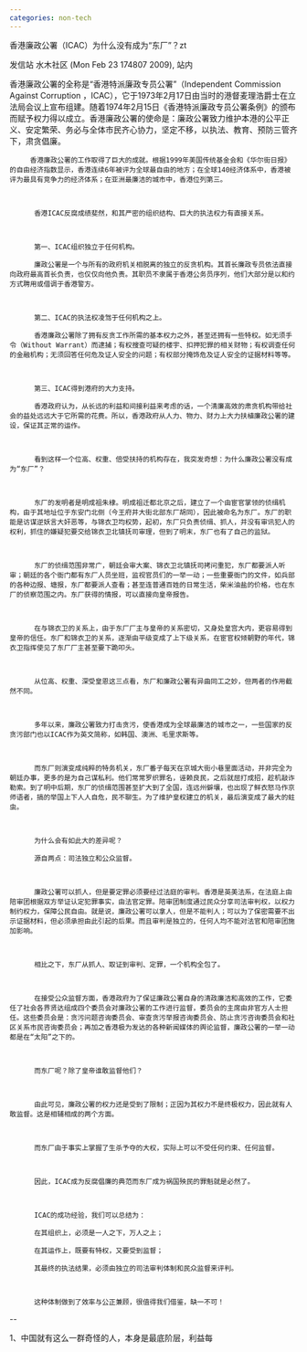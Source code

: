 ```yaml
---
categories: non-tech
---
```

香港廉政公署（ICAC）为什么没有成为“东厂”？zt

发信站 水木社区 (Mon Feb 23 174807 2009), 站内



 香港廉政公署的全称是“香港特派廉政专员公署”（Independent Commission Against Corruption ，ICAC），它于1973年2月17日由当时的港督麦理浩爵士在立法局会议上宣布组建。随着1974年2月15日《香港特派廉政专员公署条例》的颁布而赋予权力得以成立。香港廉政公署的使命是：廉政公署致力维护本港的公平正义、安定繁荣、务必与全体市民齐心协力，坚定不移，以执法、教育、预防三管齐下，肃贪倡廉。

    

         香港廉政公署的工作取得了巨大的成就。根据1999年美国传统基金会和《华尔街日报》的自由经济指数显示，香港连续6年被评为全球最自由的地方；在全球140经济体系中，香港被评为最具有竞争力的经济体系；在亚洲最廉洁的城市中，香港位列第三。

    

          香港ICAC反腐成绩斐然，和其严密的组织结构、巨大的执法权力有直接关系。

    

          第一、ICAC组织独立于任何机构。

          廉政公署是一个与所有的政府机关相脱离的独立的反贪机构。其首长廉政专员依法直接向政府最高首长负责，也仅仅向他负责。其职员不隶属于香港公务员序列，他们大部分是以和约方式聘用或借调于香港警方。

    

          第二、ICAC的执法权凌驾于任何机构之上。

          香港廉政公署除了拥有反贪工作所需的基本权力之外，甚至还拥有一些特权。如无须手令（Without Warrant）而逮捕；有权搜查可疑的楼宇、扣押犯罪的相关财物；有权调查任何的金融机构；无须回答任何危及证人安全的问题；有权部分掩饰危及证人安全的证据材料等等。

    

          第三、ICAC得到港府的大力支持。

          香港政府认为，从长远的利益和间接利益来考虑的话，一个清廉高效的肃贪机构带给社会的益处远远大于它所需的花费。所以，香港政府从人力、物力、财力上大力扶植廉政公署的建设，保证其正常的运作。

    

          看到这样一个位高、权重、倍受扶持的机构存在，我突发奇想：为什么廉政公署没有成为“东厂”？

    

          东厂的发明者是明成祖朱棣。明成祖迁都北京之后，建立了一个由宦官掌领的侦缉机构，由于其地址位于东安门北侧（今王府井大街北部东厂胡同），因此被命名为东厂。东厂的职能是访谋逆妖言大奸恶等，与锦衣卫均权势，起初，东厂只负责侦缉、抓人，并没有审讯犯人的权利，抓住的嫌疑犯要交给锦衣卫北镇抚司审理，但到了明末，东厂也有了自己的监狱。



          东厂的侦缉范围非常广，朝廷会审大案、锦衣卫北镇抚司拷问重犯，东厂都要派人听审；朝廷的各个衙门都有东厂人员坐班，监视官员们的一举一动；一些重要衙门的文件，如兵部的各种边报、塘报，东厂都要派人查看；甚至连普通百姓的日常生活，柴米油盐的价格，也在东厂的侦察范围之内。东厂获得的情报，可以直接向皇帝报告。



          在与锦衣卫的关系上，由于东厂厂主与皇帝的关系密切，又身处皇宫大内，更容易得到皇帝的信任。东厂和锦衣卫的关系，逐渐由平级变成了上下级关系，在宦官权倾朝野的年代，锦衣卫指挥使见了东厂厂主甚至要下跪叩头。

    

          从位高、权重、深受皇恩这三点看，东厂和廉政公署有异曲同工之妙，但两者的作用截然不同。

    

          多年以来，廉政公署致力打击贪污，使香港成为全球最廉洁的城市之一，一些国家的反贪污部门也以ICAC作为英文简称，如韩国、澳洲、毛里求斯等。

    

          而东厂则演变成纯粹的特务机关，东厂番子每天在京城大街小巷里面活动，并非完全为朝廷办事，更多的是为自己谋私利。他们常常罗织罪名，诬赖良民，之后就屈打成招，趁机敲诈勒索。到了明中后期，东厂的侦缉范围甚至扩大到了全国，连远州僻壤，也出现了鲜衣怒马作京师语者，搞的举国上下人人自危，民不聊生。为了维护皇权建立的机关，最后演变成了最大的蛀虫。

    

          为什么会有如此大的差异呢？

          源自两点：司法独立和公众监督。

    

          廉政公署可以抓人，但是要定罪必须要经过法庭的审判。香港是英美法系，在法庭上由陪审团根据双方举证认定犯罪事实，由法官定罪。陪审团制度通过民众分享司法审判权，以权力制约权力，保障公民自由。就是说，廉政公署可以拿人，但是不能判人；可以为了保密需要不出示证据材料，但必须承担由此引起的后果。而且审判是独立的，任何人均不能对法官和陪审团施加影响。



          相比之下，东厂从抓人、取证到审判、定罪，一个机构全包了。

    

          在接受公众监督方面，香港政府为了保证廉政公署自身的清政廉洁和高效的工作，它委任了社会各界贤达组成四个委员会对廉政公署的工作进行监督，委员会的主席由非官方人士担任。这些委员会是：贪污问题咨询委员会、审查贪污举报咨询委员会、防止贪污咨询委员会和社区关系市民咨询委员会；再加之香港极为发达的各种新闻媒体的舆论监督，廉政公署的一举一动都是在“太阳”之下的。



          而东厂呢？除了皇帝谁敢监督他们？

    

          由此可见，廉政公署的权力还是受到了限制；正因为其权力不是终极权力，因此就有人敢监督。这是相辅相成的两个方面。



          而东厂由于事实上掌握了生杀予夺的大权，实际上可以不受任何约束、任何监督。

    

          因此，ICAC成为反腐倡廉的典范而东厂成为祸国殃民的罪魁就是必然了。

    

          ICAC的成功经验，我们可以总结为：

          在其组织上，必须是一人之下，万人之上；

          在其运作上，既要有特权，又要受到监督；

          其最终的执法结果，必须由独立的司法审判体制和民众监督来评判。

    

          这种体制做到了效率与公正兼顾，很值得我们借鉴，缺一不可！



--

1、中国就有这么一群奇怪的人，本身是最底阶层，利益每
